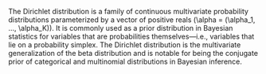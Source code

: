 The Dirichlet distribution is a family of continuous multivariate probability distributions parameterized by a vector of positive reals \(\alpha = (\alpha_1, ..., \alpha_K)\). It is commonly used as a prior distribution in Bayesian statistics for variables that are probabilities themselves—i.e., variables that lie on a probability simplex. The Dirichlet distribution is the multivariate generalization of the beta distribution and is notable for being the conjugate prior of categorical and multinomial distributions in Bayesian inference.
